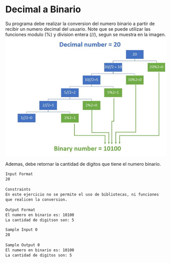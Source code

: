 # Decimal a Binario
Su programa debe realizar la conversion del numero binario a partir de recibir un numero decimal del usuario.
Note que se puede utilizar las funciones modulo (%) y division entera (//), segun se muestra en la imagen.
![diagrama de flujo.png](img.png)

Ademas, debe retornar la cantidad de digitos que tiene el numero binario.

```
Input Format
20

Constraints
En este ejercicio no se permite el uso de bibliotecas, ni funciones que realicen la conversion.

Output Format
El numero en binario es: 10100
La cantidad de digitson son: 5
```
```
Sample Input 0
20

Sample Output 0
El numero en binario es: 10100
La cantidad de digitos son: 5
```